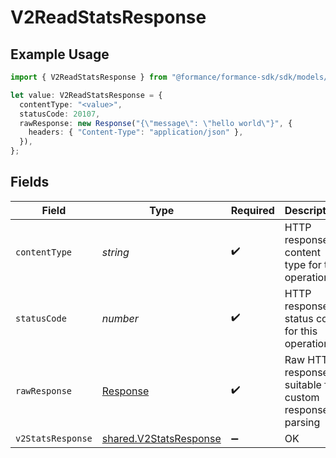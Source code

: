 # V2ReadStatsResponse

## Example Usage

```typescript
import { V2ReadStatsResponse } from "@formance/formance-sdk/sdk/models/operations";

let value: V2ReadStatsResponse = {
  contentType: "<value>",
  statusCode: 20107,
  rawResponse: new Response("{\"message\": \"hello world\"}", {
    headers: { "Content-Type": "application/json" },
  }),
};
```

## Fields

| Field                                                                   | Type                                                                    | Required                                                                | Description                                                             |
| ----------------------------------------------------------------------- | ----------------------------------------------------------------------- | ----------------------------------------------------------------------- | ----------------------------------------------------------------------- |
| `contentType`                                                           | *string*                                                                | :heavy_check_mark:                                                      | HTTP response content type for this operation                           |
| `statusCode`                                                            | *number*                                                                | :heavy_check_mark:                                                      | HTTP response status code for this operation                            |
| `rawResponse`                                                           | [Response](https://developer.mozilla.org/en-US/docs/Web/API/Response)   | :heavy_check_mark:                                                      | Raw HTTP response; suitable for custom response parsing                 |
| `v2StatsResponse`                                                       | [shared.V2StatsResponse](../../../sdk/models/shared/v2statsresponse.md) | :heavy_minus_sign:                                                      | OK                                                                      |